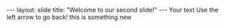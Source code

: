 --- layout: slide title: "Welcome to our second slide!" --- Your text Use the left arrow to go back!
this is something new
